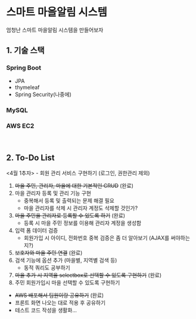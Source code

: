 # 스마트 마을알림 시스템
엄청난 스마트 마을알림 시스템을 만들어보자
<br>

## 1. 기술 스택
### Spring Boot
- JPA
- thymeleaf
- Spring Security(나중에)
### MySQL
### AWS EC2

<br>

## 2. To-Do List
<4월 1추자> - 회원 관리 서비스 구현하기 (로그인, 권한관리 제외)
1. ~~마을 주민, 관리자, 마을에 대한 기본적인 CRUD~~ (완료)
2. 마을 관리자 등록 및 관리 기능 구현
   - 중복해서 등록 및 출력되는 문제 해결 필요
   - 마을 관리자를 삭제 시 관리자 계정도 삭제할 것인가?
3. ~~마을 주민을 관리자로 등록할 수 있도록 하기~~ (완료)
   - 등록 시 마을 주민 정보를 이용해 관리자 계정을 생성함
4. 입력 폼 데이터 검증
   - 회원가입 시 아이디, 전화번호 중복 검증은 좀 더 알아보기 (AJAX를 써야하는지?)
5. ~~보호자와 마을 주민 연결~~ (완료)
6. 검색 기능에 옵션 추가 (마을별, 지역별 검색 등)
   - 동적 쿼리도 공부하기
7. ~~마을 추가 시 지역을 selectbox로 선택할 수 있도록 구현하기~~ (완료)
8. 주민 회원가입시 마을 선택할 수 있도록 구현하기

+ ~~AWS 배포해서 팀원이랑 공유하기~~ (완료)
+ 프론트 화면 나오는 대로 적용 후 공유하기
+ 테스트 코드 작성을 생활화...